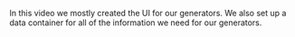 In this video we mostly created the UI for our generators. We also set up a data container for all of the information we need for our generators.
